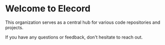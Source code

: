 # Welcome to Elecord

This organization serves as a central hub for various code repositories and projects.

If you have any questions or feedback, don't hesitate to reach out.
